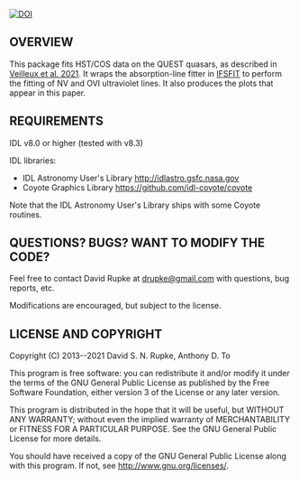 [![DOI](https://zenodo.org/badge/63365551.svg)](https://zenodo.org/badge/latestdoi/63365551)

## OVERVIEW

This package fits HST/COS data on the QUEST quasars, as described in
[Veilleux et
al. 2021](https://ui.adsabs.harvard.edu/abs/2021arXiv211200789V/abstract). It
wraps the absorption-line fitter in
[IFSFIT](https://github.com/drupke/ifsfit) to perform the fitting of
NV and OVI ultraviolet lines. It also produces the plots that appear
in this paper.

## REQUIREMENTS

IDL v8.0 or higher (tested with v8.3)

IDL libraries:
- IDL Astronomy User's Library
  http://idlastro.gsfc.nasa.gov
- Coyote Graphics Library
  https://github.com/idl-coyote/coyote

Note that the IDL Astronomy User's Library ships with some Coyote
routines.

## QUESTIONS? BUGS? WANT TO MODIFY THE CODE?

Feel free to contact David Rupke at drupke@gmail.com with questions,
bug reports, etc.

Modifications are encouraged, but subject to the license.

## LICENSE AND COPYRIGHT

Copyright (C) 2013--2021 David S. N. Rupke, Anthony D. To

This program is free software: you can redistribute it and/or modify
it under the terms of the GNU General Public License as published by
the Free Software Foundation, either version 3 of the License or any
later version.

This program is distributed in the hope that it will be useful, but
WITHOUT ANY WARRANTY; without even the implied warranty of
MERCHANTABILITY or FITNESS FOR A PARTICULAR PURPOSE.  See the GNU
General Public License for more details.

You should have received a copy of the GNU General Public License
along with this program.  If not, see http://www.gnu.org/licenses/.
